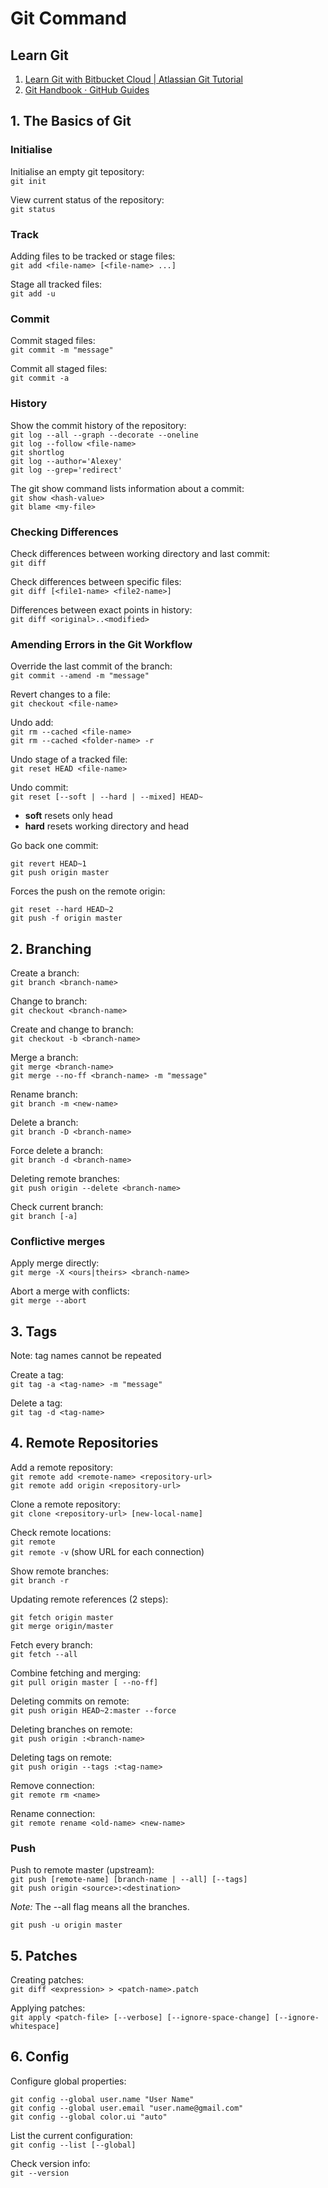 # Git Command

## Learn Git

1. [Learn Git with Bitbucket Cloud | Atlassian Git Tutorial](https://www.atlassian.com/git/tutorials/learn-git-with-bitbucket-cloud)
2. [Git Handbook · GitHub Guides](https://guides.github.com/introduction/git-handbook/)

## 1. The Basics of Git

### Initialise

Initialise an empty git tepository:  
`git init`

View current status of the repository:  
`git status`

### Track

Adding files to be tracked or stage files:  
`git add <file-name> [<file-name> ...]`

Stage all tracked files:  
`git add -u`

### Commit

Commit staged files:  
`git commit -m "message"`

Commit all staged files:  
`git commit -a`

### History

Show the commit history of the repository:  
`git log --all --graph --decorate --oneline`  
`git log --follow <file-name>`  
`git shortlog`  
`git log --author='Alexey'`  
`git log --grep='redirect'`

The git show command lists information about a commit:  
`git show <hash-value>`  
`git blame <my-file>`

### Checking Differences

Check differences between working directory and last commit:  
`git diff`

Check differences between specific files:  
`git diff [<file1-name> <file2-name>]`

Differences between exact points in history:  
`git diff <original>..<modified>`

### Amending Errors in the Git Workflow

Override the last commit of the branch:  
`git commit --amend -m "message"`

Revert changes to a file:  
`git checkout <file-name>`

Undo add:  
`git rm --cached <file-name>`  
`git rm --cached <folder-name> -r`

Undo stage of a tracked file:  
`git reset HEAD <file-name>`

Undo commit:  
`git reset [--soft | --hard | --mixed] HEAD~`

- **soft** resets only head
- **hard** resets working directory and head

Go back one commit:

```shell
git revert HEAD~1
git push origin master
```

Forces the push on the remote origin:

```shell
git reset --hard HEAD~2
git push -f origin master
```

## 2. Branching

Create a branch:  
`git branch <branch-name>`

Change to branch:  
`git checkout <branch-name>`

Create and change to branch:  
`git checkout -b <branch-name>`

Merge a branch:  
`git merge <branch-name>`  
`git merge --no-ff <branch-name> -m "message"`

Rename branch:  
`git branch -m <new-name>`

Delete a branch:  
`git branch -D <branch-name>`

Force delete a branch:  
`git branch -d <branch-name>`

Deleting remote branches:  
`git push origin --delete <branch-name>`

Check current branch:  
`git branch [-a]`

### Conflictive merges

Apply merge directly:  
`git merge -X <ours|theirs> <branch-name>`

Abort a merge with conflicts:  
`git merge --abort`

## 3. Tags

Note: tag names cannot be repeated

Create a tag:  
`git tag -a <tag-name> -m "message"`

Delete a tag:  
`git tag -d <tag-name>`

## 4. Remote Repositories

Add a remote repository:  
`git remote add <remote-name> <repository-url>`  
`git remote add origin <repository-url>`

Clone a remote repository:  
`git clone <repository-url> [new-local-name]`

Check remote locations:  
`git remote`  
`git remote -v` (show URL for each connection)

Show remote branches:  
`git branch -r`

Updating remote references (2 steps):

```shell
git fetch origin master
git merge origin/master
```

Fetch every branch:  
`git fetch --all`

Combine fetching and merging:  
`git pull origin master [ --no-ff]`

Deleting commits on remote:  
`git push origin HEAD~2:master --force`

Deleting branches on remote:  
`git push origin :<branch-name>`

Deleting tags on remote:  
`git push origin --tags :<tag-name>`

Remove connection:  
`git remote rm <name>`

Rename connection:  
`git remote rename <old-name> <new-name>`

### Push

Push to remote master (upstream):  
`git push [remote-name] [branch-name | --all] [--tags]`  
`git push origin <source>:<destination>`

*Note:* The --all flag means all the branches.

```shell
git push -u origin master
```

## 5. Patches

Creating patches:  
`git diff <expression> > <patch-name>.patch`

Applying patches:  
`git apply <patch-file> [--verbose] [--ignore-space-change] [--ignore-whitespace]`

## 6. Config

Configure global properties:

```shell
git config --global user.name "User Name"
git config --global user.email "user.name@gmail.com"
git config --global color.ui "auto"
```

List the current configuration:  
`git config --list [--global]`

Check version info:  
`git --version`
